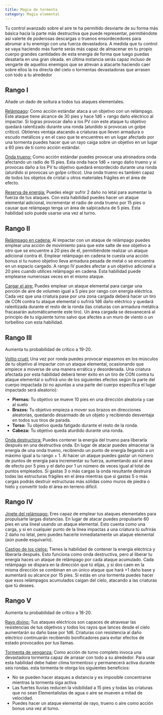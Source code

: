 ```yaml
---
title: Magia de tormenta
category: Magia elemental
---
```


Tu control avanzado sobre el aire te ha permitido desviarte de su forma más básica hacia la parte más destructiva que puede representar, permitiéndote así valerte de poderosas descargas o truenos ensordecedores para abrumar a tu enemigo con una fuerza devastadora. A medida que tu control se vaya haciendo más fuerte serás más capaz de almacenar en tu propio cuerpo grandes cantidades de esta energía de forma que luego puedas desatarla en una gran oleada. en última instancia serás capaz incluso de vengarte de aquellos enemigos que se atrevan a atacarte haciendo caer sobre ellos la ira directa del cielo o tormentas devastadoras que arrasen con todo a tu alrededor

## Rango I 

Añade un dado de soltura a todos tus ataques elementales.

<u>Relámpago</u>: Como acción estándar ataca a un objetivo con un relámpago. Este ataque tiene alcance de 30 pies y hace 1d6 + rango daño eléctrico al impactar. Si logras provocar daño a los PV con este ataque tu objetivo quedará ralentizado durante una ronda (aturdido si provocas un golpe crítico). Obtienes ventaja atacando a criaturas que lleven armadura o escudo metálicos y en el caso que te encuentres en un lugar afectado por una tormenta puedes hacer que un rayo caiga sobre un objetivo en un lugar a 60 pies de ti como acción estándar.

<u>Onda trueno:</u> Como acción estándar puedes provocar una atronadora onda afectando un radio de 15 pies. Esta onda hace 1d6 + rango daño trueno y si provocas daño a los PV tu objetivo quedará ensordecido durante una ronda (aturdido si provocas un golpe crítico). Una onda trueno es también capaz de todos los objetos de cristal u otros materiales frágiles en el área de efecto.

<u>Reserva de energía:</u> Puedes elegir sufrir 2 daño no letal para aumentar la fuerza de tus ataques. Con esta habilidad puedes hacer un ataque elemental adicional, incrementar el radio de onda trueno por 15 pies o causar que relámpago tenga un área de salpicadura de 5 pies. Esta habilidad solo puede usarse una vez al turno.

## Rango II

<u>Relámpago en cadena:</u> Al impactar con un ataque de relámpago puedes emplear una acción de movimiento para que este salte de ese objetivo a otro que se encuentre a 20 pies de él, permitiéndote realizar un ataque adicional contra él. Emplear relámpago en cadena te cuesta una acción bonus si tu nuevo objetivo lleva armadura pesada de metal o se encuentra en un espacio cargado. A rango IV puedes afectar a un objetivo adicional a 20 pies cuando utilices relámpago en cadena. Esta habilidad puede emplearse numerosas veces en el mismo ataque.

<u>Cargar el aire:</u> Puedes emplear un ataque elemental para cargar una porción de aire de volumen igual a 5 pies por rango con energía eléctrica. Cada vez que una criatura pase por una zona cargada deberá hacer un tiro de CON contra tu ataque elemental o sufrirá 1d6 daño eléctrico y quedará ralentizada durante el resto de la ronda (las criaturas con armadura metálica fracasarán automáticamente este tiro). Un área cargada se desvanecerá al principio de tu siguiente turno salvo que afectes a un muro de viento o un torbellino con esta habilidad.

## Rango III

Aumenta tu probabilidad de crítico a 19-20.

<u>Voltio cruel:</u> Una vez por ronda puedes provocar espasmos en los músculos de tu objetivo al impactar con un ataque elemental, ocasionando que empiece a moverse de una manera errática y desordenada. Una criatura afectada por esta habilidad deberá tener éxito en un tiro de CON contra tu ataque elemental o sufrirá uno de los siguientes efectos según la parte del cuerpo impactada (si no apuntas a una parte del cuerpo específica el lugar impactado será aleatorio):

- **Piernas:** Tu objetivo se mueve 10 pies en una dirección aleatoria y cae al suelo
- **Brazos:** Tu objetivo empieza a mover sus brazos en direcciones aleatorias, quedando desarmado de un objeto y recibiendo desventaja en todos sus tiros de parada.
- **Torso:** Tu objetivo queda fatigado durante el resto de la ronda. 
- **Cabeza:** Tu objetivo queda aturdido durante una ronda.

<u>Onda destructora:</u> Puedes contener la energía del trueno para liberarla después en una destructiva onda. En lugar de atacar puedes almacenar la energía de una onda trueno, recibiendo un punto de energía llegando a un máximo igual a tu rango + 1. Al hacer un ataque puedes gastar un número de puntos de energía para incrementar su fuerza, aumentando así el área de efecto por 5 pies y el daño por 1 un número de veces igual al total de puntos empleados. Si gastas 3 o más cargas la onda resultante destruirá todas las estructuras frágiles en el área mientras que si gastas 5 o más cargas podrás destruir estructuras más sólidas como muros de piedra o hielo y convertir todo el área en terreno difícil.

## Rango IV

<u>Jinete del relámpago:</u> Eres capaz de emplear tus ataques elementales para propulsarte largas distancias. En lugar de atacar puedes propulsarte 60 pies en una lineal usando un ataque elemental. Esto cuenta como una carga, y si en cualquier punto de la línea impactas a una criatura tú sufrirás 2 daño no letal, pero puedes hacerle inmediatamente un ataque elemental (aún puede esquivarlo).

<u>Castigo de los cielos:</u> Tienes la habilidad de contener la energía eléctrica y liberarla después. Esto funciona como onda destructiva, pero al liberar tu energía haces un ataque de relámpago por cada ataque acumulado. Cada relámpago se dispara en la dirección que tú elijas, y si dos caen en la misma dirección se combinan en un único ataque que hará +1 daño base y aumentará su alcance por 15 pies. Si estás en una tormenta puedes hacer que esos relámpagos acumulados caigan del cielo, atacando a las criaturas que tú desees.

## Rango V 

Aumenta tu probabilidad de crítico a 18-20.

<u>Rayo divino:</u> Tus ataques eléctricos son capaces de atravesar las resistencias de tus objetivos y todos los rayos que lances desde el cielo aumentarán su daño base por 1d6. Criaturas con resistencia al daño eléctrico continuarán recibiendo bonificadores para evitar efectos de estado provocados por tus llamas.

<u>Tormenta de venganza:</u> Como acción de turno completo invoca una devastadora tormenta capaz de arrasar con todo a su alrededor. Para usar esta habilidad debe haber clima tormentoso y permanecerá activa durante seis rondas. esta tormenta te otorga los siguientes beneficios:

- No se pueden hacer ataques a distancia y es imposible concentrarse mientras la tormenta siga activa
- Las fuertes lluvias reducen la visibilidad a 15 pies y todas las criaturas que no sean Elementalistas de agua o aire se mueven a mitad de velocidad.
- Puedes hacer un ataque elemental de rayo, trueno o aire como acción bonus una vez al turno.